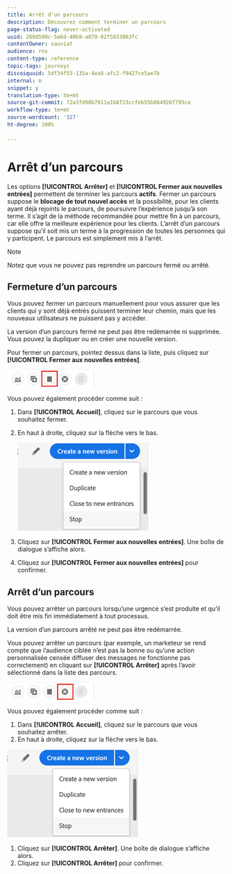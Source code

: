 ```yaml
---
title: Arrêt d’un parcours
description: Découvrez comment terminer un parcours
page-status-flag: never-activated
uuid: 269d590c-5a6d-40b9-a879-02f5033863fc
contentOwner: sauviat
audience: rns
content-type: reference
topic-tags: journeys
discoiquuid: 5df34f55-135a-4ea8-afc2-f9427ce5ae7b
internal: n
snippet: y
translation-type: tm+mt
source-git-commit: 72a3fd98b7911a1b8f23ccfeb55b884926f795ce
workflow-type: tm+mt
source-wordcount: '327'
ht-degree: 100%

---
```



# Arrêt d’un parcours

Les options **[!UICONTROL Arrêter]** et **[!UICONTROL Fermer aux nouvelles entrées]** permettent de terminer les parcours **actifs**. Fermer un parcours suppose le **blocage de tout nouvel accès** et la possibilité, pour les clients ayant déjà rejoints le parcours, de poursuivre l’expérience jusqu’à son terme. Il s’agit de la méthode recommandée pour mettre fin à un parcours, car elle offre la meilleure expérience pour les clients. L’arrêt d’un parcours suppose qu’il soit mis un terme à la progression de toutes les personnes qui y participent. Le parcours est simplement mis à l’arrêt.

>[!NOTE]
>
>Notez que vous ne pouvez pas reprendre un parcours fermé ou arrêté.

## Fermeture d’un parcours

Vous pouvez fermer un parcours manuellement pour vous assurer que les clients qui y sont déjà entrés puissent terminer leur chemin, mais que les nouveaux utilisateurs ne puissent pas y accéder.

La version d’un parcours fermé ne peut pas être redémarrée ni supprimée. Vous pouvez la dupliquer ou en créer une nouvelle version.

Pour fermer un parcours, pointez dessus dans la liste, puis cliquez sur **[!UICONTROL Fermer aux nouvelles entrées]**.

![](../assets/do-not-localize/journey-finish-quick-action.png)

Vous pouvez également procéder comme suit :

1. Dans **[!UICONTROL Accueil]**, cliquez sur le parcours que vous souhaitez fermer.
1. En haut à droite, cliquez sur la flèche vers le bas.

   ![](../assets/finish_drop_down_list.png)

1. Cliquez sur **[!UICONTROL Fermer aux nouvelles entrées]**. Une boîte de dialogue s’affiche alors.
1. Cliquez sur **[!UICONTROL Fermer aux nouvelles entrées]** pour confirmer.

## Arrêt d’un parcours

Vous pouvez arrêter un parcours lorsqu’une urgence s’est produite et qu’il doit être mis fin immédiatement à tout processus.

La version d’un parcours arrêté ne peut pas être redémarrée.

Vous pouvez arrêter un parcours (par exemple, un marketeur se rend compte que l’audience ciblée n’est pas la bonne ou qu’une action personnalisée censée diffuser des messages ne fonctionne pas correctement) en cliquant sur **[!UICONTROL Arrêter]** après l’avoir sélectionné dans la liste des parcours.

![](../assets/do-not-localize/journey-stop-quick-action.png)

Vous pouvez également procéder comme suit :

1. Dans **[!UICONTROL Accueil]**, cliquez sur le parcours que vous souhaitez arrêter.
1. En haut à droite, cliquez sur la flèche vers le bas.

![](../assets/finish_drop_down_list.png)

1. Cliquez sur **[!UICONTROL Arrêter]**. Une boîte de dialogue s’affiche alors.
1. Cliquez sur **[!UICONTROL Arrêter]** pour confirmer.
